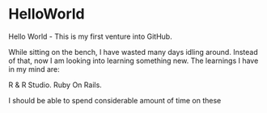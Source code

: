 # HelloWorld
Hello World - This is my first venture into GitHub.

While sitting on the bench, I have wasted many days idling around.
Instead of that, now I am looking into learning something new.
The learnings I have in my mind are:

 R & R Studio.
 Ruby On Rails.
  
  I should be able to spend considerable amount of time on these
